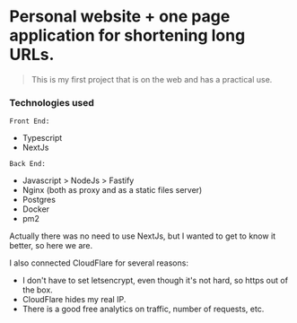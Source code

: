 # Personal website + one page application for shortening long URLs.

>This is my first project that is on the web and has a practical use.


### Technologies used

```Front End:```
- Typescript
- NextJs

```Back End:```
- Javascript > NodeJs > Fastify
- Nginx (both as proxy and as a static files server)
- Postgres
- Docker
- pm2

Actually there was no need to use NextJs, but I wanted to get to know it better, so here we are.

I also connected CloudFlare for several reasons:
 - I don't have to set letsencrypt, even though it's not hard, so https out of the box.
 - CloudFlare hides my real IP.
 - There is a good free analytics on traffic, number of requests, etc.
